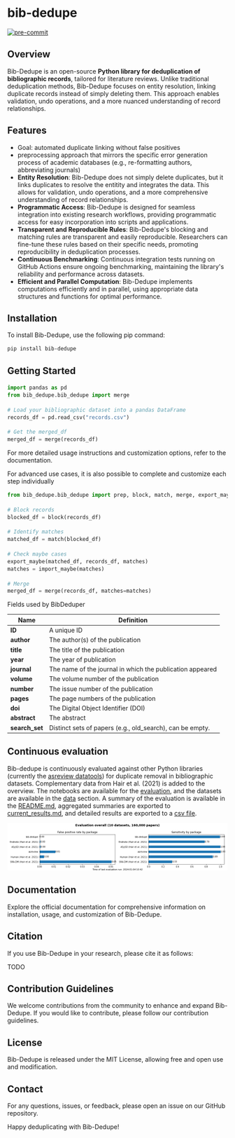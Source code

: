 # bib-dedupe

<!-- [![License](https://img.shields.io/github/license/CoLRev-Ecosystem/bib-dedupe.svg)](https://github.com/CoLRev-Environment/bib-dedupe/releases/) -->
[![pre-commit](https://img.shields.io/badge/pre--commit-enabled-brightgreen?logo=pre-commit&logoColor=white)](https://github.com/pre-commit/pre-commit)

## Overview

Bib-Dedupe is an open-source **Python library for deduplication of bibliographic records**, tailored for literature reviews.
Unlike traditional deduplication methods, Bib-Dedupe focuses on entity resolution, linking duplicate records instead of simply deleting them.
This approach enables validation, undo operations, and a more nuanced understanding of record relationships.

## Features

- Goal: automated duplicate linking without false positives
- preprocessing approach that mirrors the specific error generation process of academic databases (e.g., re-formatting authors, abbreviating journals)
- **Entity Resolution**: Bib-Dedupe does not simply delete duplicates, but it links duplicates to resolve the entitity and integrates the data. This allows for validation, undo operations, and a more comprehensive understanding of record relationships.
- **Programmatic Access**: Bib-Dedupe is designed for seamless integration into existing research workflows, providing programmatic access for easy incorporation into scripts and applications.
- **Transparent and Reproducible Rules**: Bib-Dedupe's blocking and matching rules are transparent and easily reproducible. Researchers can fine-tune these rules based on their specific needs, promoting reproducibility in deduplication processes.
- **Continuous Benchmarking**: Continuous integration tests running on GitHub Actions ensure ongoing benchmarking, maintaining the library's reliability and performance across datasets.
- **Efficient and Parallel Computation**: Bib-Dedupe implements computations efficiently and in parallel, using appropriate data structures and functions for optimal performance.

## Installation

To install Bib-Dedupe, use the following pip command:

```bash
pip install bib-dedupe
```

## Getting Started

```python
import pandas as pd
from bib_dedupe.bib_dedupe import merge

# Load your bibliographic dataset into a pandas DataFrame
records_df = pd.read_csv("records.csv")

# Get the merged_df
merged_df = merge(records_df)
```

For more detailed usage instructions and customization options, refer to the documentation.

For advanced use cases, it is also possible to complete and customize each step individually

```python
from bib_dedupe.bib_dedupe import prep, block, match, merge, export_maybe, import_maybe

# Block records
blocked_df = block(records_df)

# Identify matches
matched_df = match(blocked_df)

# Check maybe cases
export_maybe(matched_df, records_df, matches)
matches = import_maybe(matches)

# Merge
merged_df = merge(records_df, matches=matches)
```

Fields used by BibDeduper

| **Name**        | **Definition**                                               |
|-----------------|--------------------------------------------------------------|
| **ID**          | A unique ID                                                  |
| **author**      | The author(s) of the publication                             |
| **title**       | The title of the publication                                 |
| **year**        | The year of publication                                      |
| **journal**     | The name of the journal in which the publication appeared    |
| **volume**      | The volume number of the publication                         |
| **number**      | The issue number of the publication                          |
| **pages**       | The page numbers of the publication                          |
| **doi**         | The Digital Object Identifier (DOI)                          |
| **abstract**    | The abstract                                                 |
| **search_set**  | Distinct sets of papers (e.g., old_search), can be empty.    |

## Continuous evaluation

Bib-dedupe is continuously evaluated against other Python libraries (currently the [asreview datatools](https://github.com/asreview/asreview-datatools)) for duplicate removal in bibliographic datasets.
Complementary data from Hair et al. (2021) is added to the overview.
The notebooks are available for the [evaluation](notebooks/evaluation.ipynb), and the datasets are available in the [data](data) section.
A summary of the evaluation is available in the [README.md](notebooks/README.md), aggregated summaries are exported to [current_results.md](output/current_results.md), and detailed results are exported to a [csv file](output/evaluation.csv).

![Evaluation](output/evaluation_total.png)

## Documentation

Explore the official documentation for comprehensive information on installation, usage, and customization of Bib-Dedupe.

## Citation

If you use Bib-Dedupe in your research, please cite it as follows:

TODO

## Contribution Guidelines

We welcome contributions from the community to enhance and expand Bib-Dedupe. If you would like to contribute, please follow our contribution guidelines.

## License

Bib-Dedupe is released under the MIT License, allowing free and open use and modification.

## Contact

For any questions, issues, or feedback, please open an issue on our GitHub repository.

Happy deduplicating with Bib-Dedupe!
